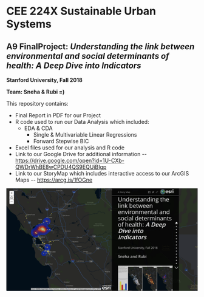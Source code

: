 # CEE 224X Sustainable Urban Systems
## A9 FinalProject: _Understanding the link between environmental and social determinants of health: A Deep Dive into Indicators_

**Stanford University, Fall 2018**

**Team: Sneha & Rubi =)**



This repository contains:
- Final Report in PDF for our Project
- R code used to run our Data Analysis which included:
    - EDA & CDA
         - Single & Multivariable Linear Regressions 
         - Forward Stepwise BIC
- Excel files used for our analysis and R code    
- Link to our Google Drive for additional information
-- https://drive.google.com/open?id=1U-CXb-QWDrWhBE8wCPDU4QS9EQUiBIgp
- Link to our StoryMap which includes interactive access to our ArcGIS Maps
-- https://arcg.is/1fOGne

![StoryMap1.pgn](StoryMap1.png)


